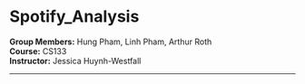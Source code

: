 # Spotify_Analysis
**Group Members:** Hung Pham, Linh Pham, Arthur Roth  
**Course:** CS133  
**Instructor:** Jessica Huynh-Westfall  

---

